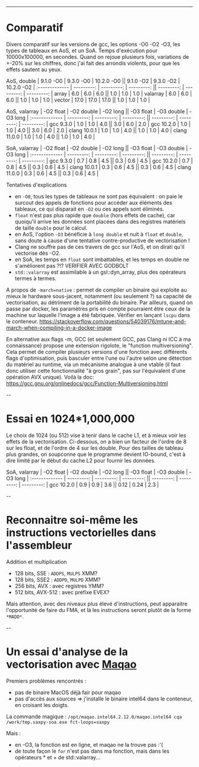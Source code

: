 
---
# Comparatif

Divers comparatif sur les versions de gcc, les options -O0 -O2 -O3, les types de tableaux en AoS, et un SoA.
Temps d'exécution pour 10000x100000, en secondes.
Quand on rejoue plusieurs fois, variations de +-20% sur les chiffres, donc j'ai fait des arrondis violents, pour que les effets sautent au yeux.

AoS, double    |  9.1.0 -O0 |  9.3.0 -O0 | 10.2.0 -O0 ||  9.1.0 -O2 |  9.3.0 -O2 | 10.2.0 -O2 |
:------------- | ---------: | ---------: | ---------: || ---------: | ---------: | ---------: |
array          |       6.0  |        6.0 |        6.0 ||        1.0 |        1.0 |        1.0 |
valarray       |       6.0  |        6.0 |        6.0 ||        1.0 |        1.0 |        1.0 |
vector         |      17.0  |       17.0 |       17.0 ||        1.0 |        1.0 |        1.0 |

AoS, valarray  |  -O2 float | -O2 double |   -O2 long ||  -O3 float | -O3 double |   -O3 long |
:------------- | ---------: | ---------: | ---------: || ---------: | ---------: | ---------: |
gcc  9.3.0     |       1.0  |        1.0 |        4.0 ||        3.0 |        6.0 |        2.0 |
gcc 10.2.0     |       1.0  |        1.0 |        4.0 ||        3.0 |        6.0 |        2.0 |
clang 10.0.1   |       1.0  |        1.0 |        4.0 ||        1.0 |        1.0 |        4.0 |
clang 11.0.0   |       1.0  |        1.0 |        4.0 ||        1.0 |        1.0 |        4.0 |

SoA, valarray  |  -O2 float | -O2 double |   -O2 long ||  -O3 float | -O3 double |   -O3 long |
:------------- | ---------: | ---------: | ---------: || ---------: | ---------: | ---------: |
gcc  9.3.0     |       0.7  |        0.8 |        4.5 ||        0.3 |        0.6 |        4.5 |
gcc 10.2.0     |       0.7  |        0.8 |        4.5 ||        0.3 |        0.6 |        4.5 |
clang 10.0.1   |       0.3  |        0.6 |        4.5 ||        0.3 |        0.6 |        4.5 |
clang 11.0.0   |       0.3  |        0.6 |        4.5 ||        0.3 |        0.6 |        4.5 |

Tentatives d'explications
* en `-O0`, tous les types de tableaux ne sont pas équivalent : on paie le surcout des appels de fonctions pour accéder aux éléments des tableaux, ce qui disparait en `-O2` ou ces appels sont éliminés.
* `float` n'est pas plus rapide que `double` (hors effets de cache), car quoiqu'il arrive les données sont placées dans des registres matériels de taille `double` pour le calcul.
* en AoS, l'option `-O3` bénéficie à `long double` et nuit à `float` et `double`, sans doute à cause d'une tentative contre-productive de vectorisation !
* Clang ne souffre pas de ces travers de gcc sur l'AoS, et on dirati qu'il vectorise dès -O2.
* en SoA, les temps en `float` sont imbattables, et les temps en double ne s'améliorent pas ?!? VERIFIER AVEC GODBOLT
* `std::valarray` est assimilable à un gsl::dyn_array, plus des opérateurs termes à termes.

A propos de `-march=native` : permet de compiler un binaire qui exploite au mieux le hardware sous-jacent, notamment (ou seulement ?) sa capacité de vectorisation, au détriment de la portabilité du binaire. Par ailleurs, quand on passe par docker, les paramètres pris en compte pourraient être ceux de la machine sur laquelle l'image a été fabriquée. Vérifier en lançant `lscpu` dans le conteneur.
https://stackoverflow.com/questions/54039176/mtune-and-march-when-compiling-in-a-docker-image

En alternative aux flags -m, GCC (et seulement GCC, pas Clang ni ICC à ma connaissance) propose une extension rigolote, le "function multiversioning". Cela permet de compiler plusieurs versions d'une fonction avec différents flags d'optimisation, puis basculer entre l'une ou l'autre selon une détection du matériel au runtime, via un mécanisme analogue à une vtable (il faut donc utiliser cette fonctionnalité "à gros grain", pas sur l'équivalent d'une opération AVX unique).
Voilà la doc: https://gcc.gnu.org/onlinedocs/gcc/Function-Multiversioning.html


--
# Essai en 1024*1,000,000

Le choix de 1024 (ou 512) vise à tenir dans le cache L1, et à mieux voir les effets de la vectorisation. Ci-dessous, on a bien un facteur de l'ordre de 8 sur les float, et de l'ordre de 4 sur les double. Pour des tailles de tableau plus grandes, on soupconne que le programme devient IO-bound, c'est à dire limité par le début du cache L2 pour fournir les données.

SoA, valarray  |  -O2 float | -O2 double |   -O2 long ||  -O3 float | -O3 double |   -O3 long |
:------------- | ---------: | ---------: | ---------: || ---------: | ---------: | ---------: |
gcc 10.2.0     |       0.9  |        0.9 |        3.6 ||       0.12 |       0.24 |        2.3 |



--
# Reconnaitre soi-même les instructions vectorielles dans l'assembleur

Addition et multiplication
* 128 bits, SSE : `ADDPS`, `MULPS` XMM?
* 128 bits, SSE2 : `ADDPD`, `MULPD` XMM?
* 256 bits, AVX : avec registres YMM?
* 512 bits, AVX-512 : avec préfixe EVEX?

Mais attention, avec des niveaux plus élevé d'instructions,
peut apparaitre l'opportunité de faire du FMA, et là les
instructions seront plutôt de la forme `*MADD*`.


--
# Un essai d'analyse de la vectorisation avec [Maqao](http://www.maqao.org/)

Premiers problèmes rencontrés :
* pas de binaire MacOS déjà fair pour maqao
* pas d'accès aux sources
=> j'installe le binaire intel64 dans le conteneur,
en croisant les doigts.

La commande magique : `/opt/maqao.intel64.2.12.0/maqao.intel64 cqa /work/tmp.saxpy-soa.exe fct-loops=saxpy`

Mais :
* en -O3, la fonction est en ligne, et maqao ne la trouve pas :'(
* de toute façon le `for` n'est pas dans ma fonction, mais dans les opérateurs * et + de std::valarray...
